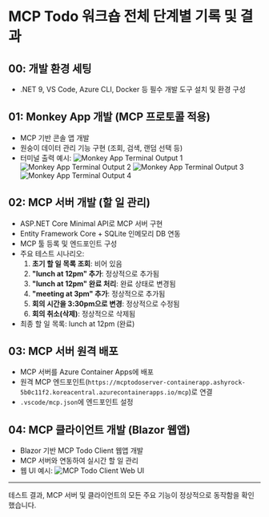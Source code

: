 
# MCP Todo 워크숍 전체 단계별 기록 및 결과

## 00: 개발 환경 세팅
- .NET 9, VS Code, Azure CLI, Docker 등 필수 개발 도구 설치 및 환경 구성

## 01: Monkey App 개발 (MCP 프로토콜 적용)
- MCP 기반 콘솔 앱 개발
- 원숭이 데이터 관리 기능 구현 (조회, 검색, 랜덤 선택 등)
- 터미널 출력 예시:
  ![Monkey App Terminal Output 1](./images/monkey-app-1.png)
  ![Monkey App Terminal Output 2](./images/monkey-app-2.png)
  ![Monkey App Terminal Output 3](./images/monkey-app-3.png)
  ![Monkey App Terminal Output 4](./images/monkey-app-4.png)

## 02: MCP 서버 개발 (할 일 관리)
- ASP.NET Core Minimal API로 MCP 서버 구현
- Entity Framework Core + SQLite 인메모리 DB 연동
- MCP 툴 등록 및 엔드포인트 구성
- 주요 테스트 시나리오:
  1. **초기 할 일 목록 조회**: 비어 있음
  2. **"lunch at 12pm" 추가**: 정상적으로 추가됨
  3. **"lunch at 12pm" 완료 처리**: 완료 상태로 변경됨
  4. **"meeting at 3pm" 추가**: 정상적으로 추가됨
  5. **회의 시간을 3:30pm으로 변경**: 정상적으로 수정됨
  6. **회의 취소(삭제)**: 정상적으로 삭제됨
- 최종 할 일 목록: lunch at 12pm (완료)

## 03: MCP 서버 원격 배포
- MCP 서버를 Azure Container Apps에 배포
- 원격 MCP 엔드포인트(`https://mcptodoserver-containerapp.ashyrock-5b0c11f2.koreacentral.azurecontainerapps.io/mcp`)로 연결
- `.vscode/mcp.json`에 엔드포인트 설정

## 04: MCP 클라이언트 개발 (Blazor 웹앱)
- Blazor 기반 MCP Todo Client 웹앱 개발
- MCP 서버와 연동하여 실시간 할 일 관리
- 웹 UI 예시:
  ![MCP Todo Client Web UI](./images/mcp-todo-client.png)

---

테스트 결과, MCP 서버 및 클라이언트의 모든 주요 기능이 정상적으로 동작함을 확인했습니다.
